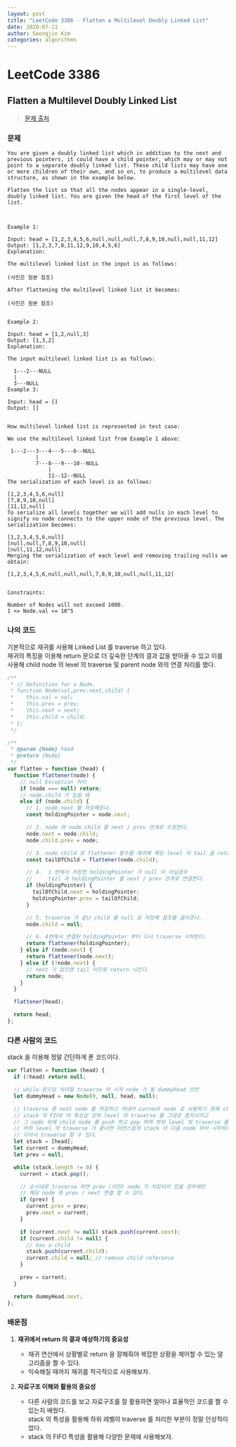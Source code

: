 ```yaml
---
layout: post
title: "LeetCode 3386 - Flatten a Multilevel Doubly Linked List"
date: 2020-07-11
author: Seongjin Kim
categories: algorithms
---
```


# LeetCode 3386

## Flatten a Multilevel Doubly Linked List

> [문제 출처](https://leetcode.com/problems/flatten-a-multilevel-doubly-linked-list/)

### 문제

```
You are given a doubly linked list which in addition to the next and previous pointers, it could have a child pointer, which may or may not point to a separate doubly linked list. These child lists may have one or more children of their own, and so on, to produce a multilevel data structure, as shown in the example below.

Flatten the list so that all the nodes appear in a single-level, doubly linked list. You are given the head of the first level of the list.



Example 1:

Input: head = [1,2,3,4,5,6,null,null,null,7,8,9,10,null,null,11,12]
Output: [1,2,3,7,8,11,12,9,10,4,5,6]
Explanation:

The multilevel linked list in the input is as follows:

(사진은 원본 참조)

After flattening the multilevel linked list it becomes:

(사진은 원본 참조)


Example 2:

Input: head = [1,2,null,3]
Output: [1,3,2]
Explanation:

The input multilevel linked list is as follows:

  1---2---NULL
  |
  3---NULL
Example 3:

Input: head = []
Output: []


How multilevel linked list is represented in test case:

We use the multilevel linked list from Example 1 above:

 1---2---3---4---5---6--NULL
         |
         7---8---9---10--NULL
             |
             11--12--NULL
The serialization of each level is as follows:

[1,2,3,4,5,6,null]
[7,8,9,10,null]
[11,12,null]
To serialize all levels together we will add nulls in each level to signify no node connects to the upper node of the previous level. The serialization becomes:

[1,2,3,4,5,6,null]
[null,null,7,8,9,10,null]
[null,11,12,null]
Merging the serialization of each level and removing trailing nulls we obtain:

[1,2,3,4,5,6,null,null,null,7,8,9,10,null,null,11,12]


Constraints:

Number of Nodes will not exceed 1000.
1 <= Node.val <= 10^5
```

### 나의 코드

기본적으로 재귀를 사용해 Linked List 를 traverse 하고 있다.  
재귀의 특징을 이용해 return 문으로 더 깊숙한 단계의 결과 값을 받아올 수 있고
이를 사용해 child node 의 level 의 traverse 및 parent node 와의 연결 처리를 했다.

```javascript
/**
 * // Definition for a Node.
 * function Node(val,prev,next,child) {
 *    this.val = val;
 *    this.prev = prev;
 *    this.next = next;
 *    this.child = child;
 * };
 */

/**
 * @param {Node} head
 * @return {Node}
 */
var flatten = function (head) {
  function flattener(node) {
    // null Exception 처리
    if (node === null) return;
    // node.child 가 있을 때
    else if (node.child) {
      // 1. node.next 를 저장해둔다.
      const holdingPointer = node.next;

      // 2. node 와 node.child 를 next / prev 관계로 수정한다.
      node.next = node.child;
      node.child.prev = node;

      // 3. node.child 로 flattener 함수를 재귀해 해당 level 의 tail 을 return 시켜 저장한다.
      const tailOfChild = flattener(node.child);

      // 4.  1 번에서 저장한 holdingPointer 가 null 이 아닐경우
      //     tail 과 holdingPointer 를 next / prev 관계로 연결한다.
      if (holdingPointer) {
        tailOfChild.next = holdingPointer;
        holdingPointer.prev = tailOfChild;
      }

      // 5. traverse 가 끝난 child 를 null 로 저장해 참조를 끊어준다.
      node.child = null;

      // 6. 4번에서 연결된 holdingPointer 부터 다시 traverse 시작한다.
      return flattener(holdingPointer);
    } else if (node.next) {
      return flattener(node.next);
    } else if (!node.next) {
      // next 가 없으면 tail 이므로 return 시킨다.
      return node;
    }
  }

  flattener(head);

  return head;
};
```

### 다른 사람의 코드

stack 을 이용해 정말 간단하게 푼 코드이다.

```javascript
var flatten = function (head) {
  if (!head) return null;

  // while 문으로 처리할 traverse 의 시작 node 가 될 dummyHead 선언
  let dummyHead = new Node(0, null, head, null);

  // traverse 중 next node 를 저장하고 꺼내어 current node 로 사용하기 위해 stack 선언
  // stack 의 FIFO 의 특성상 상위 level 의 traverse 를 그대로 중지시키고
  // 그 node 위에 child node 를 push 하고 pop 하며 하위 level 의 traverse 를 처리할 수 있다.
  // 하위 level 의 traverse 가 끝나면 자연스럽게 stack 의 다음 node 부터 시작하여 부모 level 을
  // 이어서 traverse 할 수 있다.
  let stack = [head];
  let current = dummyHead;
  let prev = null;

  while (stack.length != 0) {
    current = stack.pop();

    // 순서대로 traverse 하면 prev (이전) node 가 저장되어 있을 경우에만
    // 해당 node 와 prev / next 연결 할 수 있다.
    if (prev) {
      current.prev = prev;
      prev.next = current;
    }

    if (current.next != null) stack.push(current.next);
    if (current.child != null) {
      // has a child
      stack.push(current.child);
      current.child = null; // remove child reference
    }

    prev = current;
  }

  return dummyHead.next;
};
```

### 배운점

1. **재귀에서 return 의 결과 예상하기의 중요성**

   - 재귀 연산에서 상황별로 return 을 잘해줘야 복잡한 상황을 제어할 수 있는 알고리즘을 짤 수 있다.
   - 익숙해질 때까지 재귀를 적극적으로 사용해보자.

2. **자료구조 이해와 활용의 중요성**
   - 다른 사람의 코드를 보고 자료구조를 잘 활용하면 얼마나 효율적인 코드를 짤 수 있는지 배웠다.  
     stack 의 특성을 활용해 하위 레벨의 traverse 를 처리한 부분이 정말 인상적이었다.
   - stack 의 FIFO 특성을 활용해 다양한 문제에 사용해보자.
